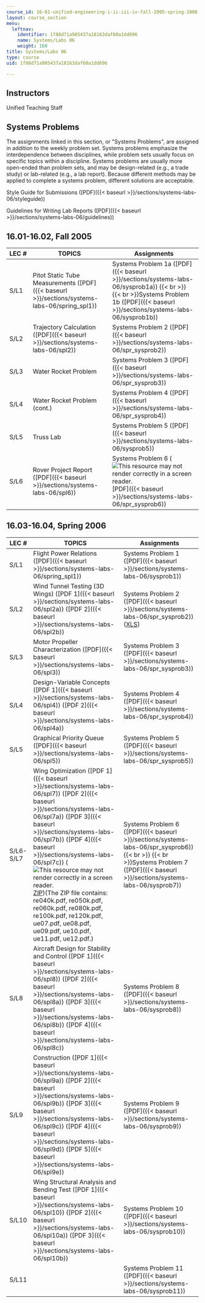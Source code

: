 ```yaml
---
course_id: 16-01-unified-engineering-i-ii-iii-iv-fall-2005-spring-2006
layout: course_section
menu:
  leftnav:
    identifier: 1f88d71a905437a18163daf60a1dd696
    name: Systems/Labs 06
    weight: 160
title: Systems/Labs 06
type: course
uid: 1f88d71a905437a18163daf60a1dd696

---
```


Instructors
-----------

Unified Teaching Staff

Systems Problems
----------------

The assignments linked in this section, or "Systems Problems", are assigned in addition to the weekly problem set. Systems problems emphasize the interdependence between disciplines, while problem sets usually focus on specific topics within a discipline. Systems problems are usually more open-ended than problem sets, and may be design-related (e.g., a trade study) or lab-related (e.g., a lab report). Because different methods may be applied to complete a systems problem, different solutions are acceptable.

Style Guide for Submissions ([PDF]({{< baseurl >}}/sections/systems-labs-06/styleguide))

Guidelines for Writing Lab Reports ([PDF]({{< baseurl >}}/sections/systems-labs-06/guidelines))

16.01-16.02, Fall 2005
----------------------

| LEC # | TOPICS | Assignments |
| --- | --- | --- |
| S/L1 | Pitot Static Tube Measurements ([PDF]({{< baseurl >}}/sections/systems-labs-06/spring_spl1)) | Systems Problem 1a ([PDF]({{< baseurl >}}/sections/systems-labs-06/sysprob1a))  {{< br >}}  {{< br >}}Systems Problem 1b ([PDF]({{< baseurl >}}/sections/systems-labs-06/sysprob1b)) |
| S/L2 | Trajectory Calculation ([PDF]({{< baseurl >}}/sections/systems-labs-06/spl2)) | Systems Problem 2 ([PDF]({{< baseurl >}}/sections/systems-labs-06/spr_sysprob2)) |
| S/L3 | Water Rocket Problem | Systems Problem 3 ([PDF]({{< baseurl >}}/sections/systems-labs-06/spr_sysprob3)) |
| S/L4 | Water Rocket Problem (cont.) | Systems Problem 4 ([PDF]({{< baseurl >}}/sections/systems-labs-06/spr_sysprob4)) |
| S/L5 | Truss Lab | Systems Problem 5 ([PDF]({{< baseurl >}}/sections/systems-labs-06/sysprob5)) |
| S/L6 | Rover Project Report ([PDF]({{< baseurl >}}/sections/systems-labs-06/spl6)) | Systems Problem 6 (![This resource may not render correctly in a screen reader.](/images/inacessible.gif)[PDF]({{< baseurl >}}/sections/systems-labs-06/spr_sysprob6)) 

16.03-16.04, Spring 2006
------------------------

| LEC # | TOPICS | Assignments |
| --- | --- | --- |
| S/L1 | Flight Power Relations ([PDF]({{< baseurl >}}/sections/systems-labs-06/spring_spl1)) | Systems Problem 1 ([PDF]({{< baseurl >}}/sections/systems-labs-06/sysprob1)) |
| S/L2 | Wind Tunnel Testing (3D Wings) ([PDF 1]({{< baseurl >}}/sections/systems-labs-06/spl2a)) ([PDF 2]({{< baseurl >}}/sections/systems-labs-06/spl2b)) | Systems Problem 2 ([PDF]({{< baseurl >}}/sections/systems-labs-06/spr_sysprob2)) ([XLS](/coursemedia/16-01-unified-engineering-i-ii-iii-iv-fall-2005-spring-2006/634f6a3b158d3d9910554035eee4d034_sysprob2.xls)) |
| S/L3 | Motor Propeller Characterization ([PDF]({{< baseurl >}}/sections/systems-labs-06/spl3)) | Systems Problem 3 ([PDF]({{< baseurl >}}/sections/systems-labs-06/spr_sysprob3)) |
| S/L4 | Design-Variable Concepts ([PDF 1]({{< baseurl >}}/sections/systems-labs-06/spl4)) ([PDF 2]({{< baseurl >}}/sections/systems-labs-06/spl4a)) | Systems Problem 4 ([PDF]({{< baseurl >}}/sections/systems-labs-06/spr_sysprob4)) |
| S/L5 | Graphical Priority Queue ([PDF]({{< baseurl >}}/sections/systems-labs-06/spl5)) | Systems Problem 5 ([PDF]({{< baseurl >}}/sections/systems-labs-06/spr_sysprob5)) |
| S/L6-S/L7 | Wing Optimization ([PDF 1]({{< baseurl >}}/sections/systems-labs-06/spl7)) ([PDF 2]({{< baseurl >}}/sections/systems-labs-06/spl7a)) ([PDF 3]({{< baseurl >}}/sections/systems-labs-06/spl7b)) ([PDF 4]({{< baseurl >}}/sections/systems-labs-06/spl7c)) (![This resource may not render correctly in a screen reader.](/images/inacessible.gif) [ZIP](/coursemedia/16-01-unified-engineering-i-ii-iii-iv-fall-2005-spring-2006/c64a3777089f029dd9859b0d40d0623a_spl7d.zip))(The ZIP file contains: re040k.pdf, re050k.pdf, re060k.pdf, re080k.pdf, re100k.pdf, re120k.pdf, ue07.pdf, ue08.pdf, ue09.pdf, ue10.pdf, ue11.pdf, ue12.pdf.) | Systems Problem 6 ([PDF]({{< baseurl >}}/sections/systems-labs-06/spr_sysprob6))  {{< br >}}  {{< br >}}Systems Problem 7 ([PDF]({{< baseurl >}}/sections/systems-labs-06/sysprob7)) |
| S/L8 | Aircraft Design for Stability and Control ([PDF 1]({{< baseurl >}}/sections/systems-labs-06/spl8)) ([PDF 2]({{< baseurl >}}/sections/systems-labs-06/spl8a)) ([PDF 3]({{< baseurl >}}/sections/systems-labs-06/spl8b)) ([PDF 4]({{< baseurl >}}/sections/systems-labs-06/spl8c)) | Systems Problem 8 ([PDF]({{< baseurl >}}/sections/systems-labs-06/sysprob8)) |
| S/L9 | Construction ([PDF 1]({{< baseurl >}}/sections/systems-labs-06/spl9a)) ([PDF 2]({{< baseurl >}}/sections/systems-labs-06/spl9b)) ([PDF 3]({{< baseurl >}}/sections/systems-labs-06/spl9c)) ([PDF 4]({{< baseurl >}}/sections/systems-labs-06/spl9d)) ([PDF 5]({{< baseurl >}}/sections/systems-labs-06/spl9e)) | Systems Problem 9 ([PDF]({{< baseurl >}}/sections/systems-labs-06/sysprob9)) |
| S/L10 | Wing Structural Analysis and Bending Test ([PDF 1]({{< baseurl >}}/sections/systems-labs-06/spl10)) ([PDF 2]({{< baseurl >}}/sections/systems-labs-06/spl10a)) ([PDF 3]({{< baseurl >}}/sections/systems-labs-06/spl10b)) | Systems Problem 10 ([PDF]({{< baseurl >}}/sections/systems-labs-06/sysprob10)) |
| S/L11 | &nbsp; | Systems Problem 11 ([PDF]({{< baseurl >}}/sections/systems-labs-06/sysprob11))